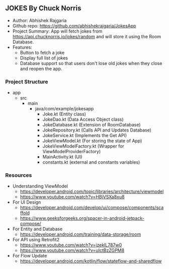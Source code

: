 ## JOKES By Chuck Norris


 - Author: Abhishek Rajgaria
 - Github repo: https://github.com/abhishekrajgaria/JokesApp
 - Project Summary: App will fetch jokes from https://api.chucknorris.io/jokes/random and will store it using the Room Database.
 - Features: 
   - Button to fetch a joke
   - Display full list of jokes
   - Database support so that users don't lose old jokes when they close and reopen the app.

### Project Structure

 - app
   - src
     - main
       - java/com/example/jokesapp
         - Joke.kt (Entity class)
         - JokeDao.kt (Data Access Object class)
         - JokeDatabase.kt (Extension of RoomDatabase)
         - JokeRepository.kt (Calls API and Updates Database)
         - JokeService.kt (Implements the Get API)
         - JokeViewModel.kt (For storing the state of App)
         - JokeViewModelFactory.kt (Wrapper for ViewModelProviderFactory)
         - MainActivity.kt (UI)
         - constants.kt (external and constants variables)


### Resources

 - Understanding ViewModel
   - https://developer.android.com/topic/libraries/architecture/viewmodel
   - https://www.youtube.com/watch?v=HBjVSXa8xu8
 - For UI Design
   - https://developer.android.com/develop/ui/compose/components/scaffold
   - https://www.geeksforgeeks.org/spacer-in-android-jetpack-compose/
 - For Entity and Database
   - https://developer.android.com/training/data-storage/room
 - For API using Retrofit2
   - https://www.youtube.com/watch?v=jzeklL787w0
   - https://www.youtube.com/watch?v=uIctBzZGPM8
 - For Flow Update
   - https://developer.android.com/kotlin/flow/stateflow-and-sharedflow